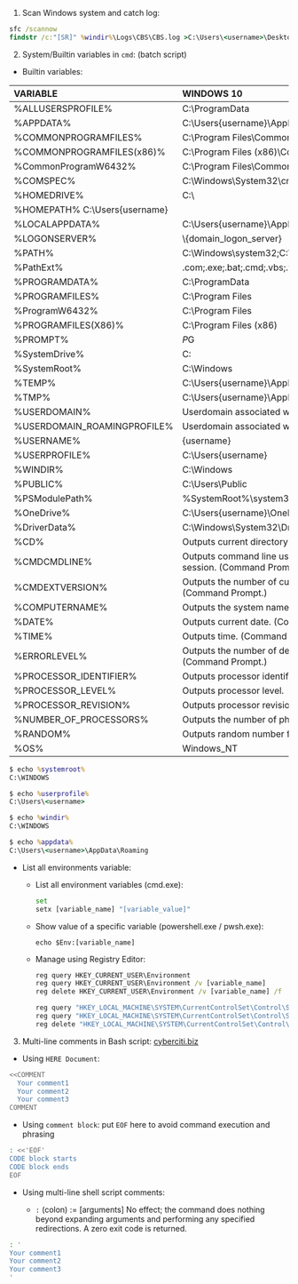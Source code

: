 1. Scan Windows system and catch log:

```cmd
sfc /scannow
findstr /c:"[SR]" %windir%\Logs\CBS\CBS.log >C:\Users\<username>\Desktop\sfcdetails.txt
```

2. System/Builtin variables in `cmd`: (batch script)

- Builtin variables:

| VARIABLE | WINDOWS 10 |
|:-|:-|
| %ALLUSERSPROFILE%	| C:\ProgramData |
| %APPDATA%	| C:\Users\{username}\AppData\Roaming |
| %COMMONPROGRAMFILES% | C:\Program Files\Common Files |
| %COMMONPROGRAMFILES(x86)% | C:\Program Files (x86)\Common Files |
| %CommonProgramW6432% | C:\Program Files\Common Files |
| %COMSPEC%	| C:\Windows\System32\cmd.exe |
| %HOMEDRIVE%	| C:\ |
| %HOMEPATH%	C:\Users\{username} |
| %LOCALAPPDATA% | C:\Users\{username}\AppData\Local |
| %LOGONSERVER%	| \\{domain_logon_server} |
| %PATH% | C:\Windows\system32;C:\Windows;C:\Windows\System32\Wbem |
| %PathExt% | .com;.exe;.bat;.cmd;.vbs;.vbe;.js;.jse;.wsf;.wsh;.msc |
| %PROGRAMDATA% | C:\ProgramData |
| %PROGRAMFILES% | C:\Program Files |
| %ProgramW6432% | C:\Program Files |
| %PROGRAMFILES(X86)% | C:\Program Files (x86) |
| %PROMPT% | $P$G |
| %SystemDrive% | C: |
| %SystemRoot% | C:\Windows |
| %TEMP% | C:\Users\{username}\AppData\Local\Temp |
| %TMP%	| C:\Users\{username}\AppData\Local\Temp |
| %USERDOMAIN% | Userdomain associated with current user. |
| %USERDOMAIN_ROAMINGPROFILE%	| Userdomain associated with roaming profile. |
| %USERNAME% | {username} |
| %USERPROFILE%	| C:\Users\{username} |
| %WINDIR% | C:\Windows |
| %PUBLIC% | C:\Users\Public |
| %PSModulePath% | %SystemRoot%\system32\WindowsPowerShell\v1.0\Modules\ |
| %OneDrive% | C:\Users\{username}\OneDrive |
| %DriverData% | C:\Windows\System32\Drivers\DriverData |
| %CD% | Outputs current directory path. (Command Prompt.) |
| %CMDCMDLINE% | Outputs command line used to launch current Command Prompt session. (Command Prompt.) |
| %CMDEXTVERSION% | Outputs the number of current command processor extensions. (Command Prompt.) |
| %COMPUTERNAME% | Outputs the system name. |
| %DATE% | Outputs current date. (Command Prompt.) |
| %TIME% | Outputs time. (Command Prompt.) |
| %ERRORLEVEL% | Outputs the number of defining exit status of previous command. (Command Prompt.) |
| %PROCESSOR_IDENTIFIER% | Outputs processor identifier. |
| %PROCESSOR_LEVEL%	| Outputs processor level. |
| %PROCESSOR_REVISION% | Outputs processor revision. |
| %NUMBER_OF_PROCESSORS% | Outputs the number of physical and virtual cores. |
| %RANDOM% | Outputs random number from 0 through 32767. |
| %OS% | Windows_NT |

```cmd
$ echo %systemroot%
C:\WINDOWS

$ echo %userprofile%
C:\Users\<username>

$ echo %windir%
C:\WINDOWS

$ echo %appdata%
C:\Users\<username>\AppData\Roaming
```

- List all environments variable:

  + List all environment variables (cmd.exe):

    ```cmd
    set
    setx [variable_name] "[variable_value]"
    ```

  + Show value of a specific variable (powershell.exe / pwsh.exe):

    ```pwsh
    echo $Env:[variable_name]
    ```

  + Manage using Registry Editor:

    ```cmd
    reg query HKEY_CURRENT_USER\Environment
    reg query HKEY_CURRENT_USER\Environment /v [variable_name]
    reg delete HKEY_CURRENT_USER\Environment /v [variable_name] /f

    reg query "HKEY_LOCAL_MACHINE\SYSTEM\CurrentControlSet\Control\Session Manager\Environment"
    reg query "HKEY_LOCAL_MACHINE\SYSTEM\CurrentControlSet\Control\Session Manager\Environment" /v [variable_name]
    reg delete "HKEY_LOCAL_MACHINE\SYSTEM\CurrentControlSet\Control\Session Manager\Environment" /v [variable_name] /f
    ```

3. Multi-line comments in Bash script: [cyberciti.biz](https://www.cyberciti.biz/faq/bash-comment-out-multiple-line-code/)

- Using `HERE Document`:

```bash
<<COMMENT
  Your comment1
  Your comment2
  Your comment3
COMMENT
```

- Using `comment block`: put `EOF` here to avoid command execution and phrasing

```bash
: <<'EOF'
CODE block starts
CODE block ends
EOF
```

- Using multi-line shell script comments:

  + `:` (colon) := \[arguments\] No effect; the command does nothing beyond expanding arguments and performing any specified redirections.
  A zero exit code is returned.

```bash
: '
Your comment1
Your comment2
Your comment3
'
```
